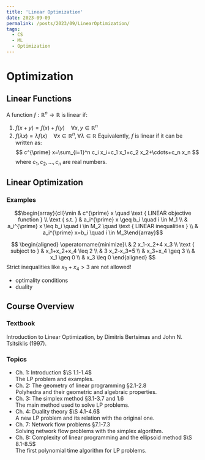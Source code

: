 ```yaml
---
title: 'Linear Optimization'
date: 2023-09-09
permalink: /posts/2023/09/LinearOptimization/
tags:
  - CS
  - ML
  - Optimization
---
```


# Optimization 

## Linear Functions

A function $f: \mathbb{R}^n \rightarrow \mathbb{R}$ is linear if:
1. $f(x+y)=f(x)+f(y) \quad \forall x, y \in \mathbb{R}^n$
2. $f(\lambda x)=\lambda f(x) \quad \forall x \in \mathbb{R}^n, \forall \lambda \in \mathbb{R}$
Equivalently, $f$ is linear if it can be written as:
$$
c^{\prime} x=\sum_{i=1}^n c_i x_i=c_1 x_1+c_2 x_2+\cdots+c_n x_n
$$
where $c_1, c_2, \ldots, c_n$ are real numbers.

## Linear Optimization

### Examples

$$\begin{array}{cll}\min & c^{\prime} x \quad \text { LINEAR objective function } \\
 \text { s.t. } & a_i^{\prime} x \geq b_i \quad i \in M_1 \\
& a_i^{\prime} x \leq b_i \quad i \in M_2 \quad \text { LINEAR inequalities } \\
& a_i^{\prime} x=b_i \quad i \in M_3\end{array}$$

$$
\begin{aligned}
\operatorname{minimize}\ & 2 x_1-x_2+4 x_3 \\
\text { subject to } & x_1+x_2+x_4 \leq 2 \\
& 3 x_2-x_3=5 \\
& x_3+x_4 \geq 3 \\
& x_1 \geq 0 \\
& x_3 \leq 0
\end{aligned}
$$
Strict inequalities like $x_3+x_4>3$ are not allowed!

- optimality conditions
- duality

## Course Overview

### Textbook
Introduction to Linear Optimization,
by Dimitris Bertsimas and John N.
Tsitsiklis (1997).

### Topics

- Ch. 1: Introduction $\S 1.1-1.4$\
The LP problem and examples.
- Ch. 2: The geometry of linear programming §2.1-2.8\
Polyhedra and their geometric and algebraic properties.
- Ch. 3: The simplex method §3.1-3.7 and 1.6\
The main method used to solve LP problems.
- Ch. 4: Duality theory $\S 4.1-4.6$\
A new LP problem and its relation with the original one.
- Ch. 7: Network flow problems §7.1-7.3\
Solving network flow problems with the simplex algorithm.
- Ch. 8: Complexity of linear programming and the ellipsoid method $\S 8.1-8.5$\
The first polynomial time algorithm for LP problems.